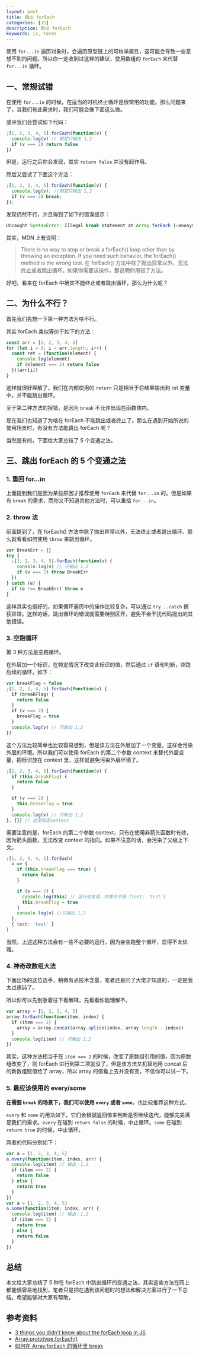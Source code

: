 ```yaml
---
layout: post
title: 跳出 forEach
categories: [JS]
description: 跳出 forEach
keywords: js, terms
---
```


使用 `for...in` 遍历对象时，会遍历原型链上的可枚举属性，这可能会导致一些意想不到的问题。所以你一定收到过这样的建议，使用数组的 `forEach` 来代替 `for...in` 循环。

## 一、常规试错

在使用 `for...in` 的时候，在适当的时机终止循环是很常用的功能。那么问题来了，当我们有此需求时，我们可能会像下面这么做。

或许我们会尝试如下代码：

```js
;[1, 2, 3, 4, 5].forEach(function(v) {
  console.log(v) // 期望只输出 1,2
  if (v === 2) return false
})
```

但是，运行之后你会发现，其实 `return false` 并没有起作用。

然后又尝试了下面这个方法：

```js
;[1, 2, 3, 4, 5].forEach(function(v) {
  console.log(v); //期望只输出 1,2
  if (v === 2) break;
});
```

发现仍然不行，并且得到了如下的错误提示：

```js
Uncaught SyntaxError: Illegal break statement at Array.forEach (<anonymous>)
```

其实，MDN 上有说明：

> There is no way to stop or break a forEach() loop other than by throwing an exception. If you need such behavior, the forEach() method is the wrong tool.
> 在 forEach() 方法中除了抛出异常以外，无法终止或者跳出循环。如果你需要该操作，那说明你用错了方法。

好吧，看来在 forEach 中确实不能终止或者跳出循环，那么为什么呢？

## 二、为什么不行？

首先我们先想一下第一种方法为啥不行。

其实 forEach 类似等价于如下的方法：

```js
const arr = [1, 2, 3, 4, 5]
for (let i = 0; i < arr.length; i++) {
  const ret = (function(element) {
    console.log(element)
    if (element === 2) return false
  })(arr[i])
}
```

这样就很好理解了，我们在内部使用的 `return` 只是相当于将结果输出到 ret 变量中，并不能跳出循环。

至于第二种方法的报错，是因为 `break` 不允许出现在函数体内。

现在我们也知道了为啥在 forEach 不能跳出或者终止了。那么在遇到开始所说的使用场景时，有没有方法能跳出 forEach 呢？

当然是有的，下面给大家总结了 5 个变通之法。

## 三、跳出 forEach 的 5 个变通之法

### 1. 重回 for...in

上面提到我们是因为某些原因才推荐使用 `forEach` 来代替 `for...in` 的。但是如果有 `break` 的需求，而你又不知道其他方法时，可以重拾 `for...in`。

### 2. throw 法

前面提到了，在 forEach() 方法中除了抛出异常以外，无法终止或者跳出循环。那么就看看如何使用 `throw` 来跳出循环。

```js
var BreakErr = {}
try {
  ;[1, 2, 3, 4, 5].forEach(function(v) {
    console.log(v) // 只输出 1,2
    if (v === 2) throw BreakErr
  })
} catch (e) {
  if (e !== BreakErr) throw e
}
```

这样其实也挺好的，如果循环遍历中的操作比较复杂，可以通过 `try...catch` 捕获异常。这样的话，跳出循环的错误就需要特别区开，避免不会干扰代码抛出的其他错误。

### 3. 空跑循环

第 3 种方法是空跑循环。

在外层加一个标识，在特定情况下改变此标识的值，然后通过 `if` 语句判断，空跑后续的循环，如下：

```js
var breakFlag = false
;[1, 2, 3, 4, 5].forEach(function(v) {
  if (breakFlag) {
    return false
  }
  if (v === 2) {
    breakFlag = true
  }
  console.log(v) // 只输出 1,2
})
```

这个方法比较简单也比较容易想到，但是该方法在外层加了一个变量，这样会污染外层的环境。所以我们可以使用 forEach 的第二个参数 context 来替代外层变量，把标识放在 context 里，这样就避免污染外层环境了。

```js
;[1, 2, 3, 4, 5].forEach(function(v) {
  if (this.breakFlag) {
    return false
  }

  if (v === 2) {
    this.breakFlag = true
  }
  console.log(v) // 只输出 1,2
}, {}) // 这里指定context
```

需要注意的是，forEach 的第二个参数 context，只有在使用非箭头函数时有效，因为箭头函数，无法改变 context 的指向。如果不注意的话，会污染了父级上下文。

```js
;[1, 2, 3, 4, 5].forEach(
  v => {
    if (this.breakFlag === true) {
      return false
    }

    if (v === 2) {
      console.log(this) // 运行会发现，结果并不是 {test: 'test'}
      this.breakFlag = true
    }
    console.log(v) //只输出 1,2
  },
  { test: 'test' }
)
```

当然，上述这种方法会有一些不必要的运行，因为会空跑整个循环，显得不太优雅。

### 4. 神奇改数组大法

下面出场的这位选手，稍微有点技术含量，笔者还是问了大佬才知道的，一定是我太过愚钝了。

所以你可以先别急着往下看解释，先看看你能理解不。

```js
var array = [1, 2, 3, 4, 5]
array.forEach(function(item, index) {
  if (item === 2) {
    array = array.concat(array.splice(index, array.length - index))
  }
  console.log(item) // 只输出 1,2
})
```

其实，这种方法相当于在 `item === 2` 的时候，改变了原数组引用的值，因为原数组改变了，则 forEach 进行到第二项就没了，但是该方法又机智地用 concat 后的新数组赋值给了 array，所以 array 的值看上去并没有变，不信你可以试一下。

### 5. 最应该使用的 every/some

**在需要 `break` 的场景下，我们可以使用 `every` 或者 `some`**，也比较推荐这种方式。

`every` 和 `some` 的用法如下，它们会根据返回值来判断是否继续迭代，能够完美满足我们的需求。`every` 在碰到 `return false` 的时候，中止循环。`some` 在碰到 `return true` 的时候，中止循环。

两者的代码分别如下：

```js
var a = [1, 2, 3, 4, 5]
a.every(function(item, index, arr) {
  console.log(item) // 输出：1,2
  if (item === 2) {
    return false
  } else {
    return true
  }
})
var a = [1, 2, 3, 4, 5]
a.some(function(item, index, arr) {
  console.log(item) // 输出：1,2
  if (item === 2) {
    return true
  } else {
    return false
  }
})
```

## 总结

本文给大家总结了 5 种在 forEach 中跳出循环的变通之法，其实这些方法在网上都能很容易地找到，笔者只是把在遇到该问题时的想法和解决方案进行了一下总结。希望能够对大家有帮助。

## 参考资料

- [3 things you didn’t know about the forEach loop in JS](https://medium.com/@tiboprea/3-things-you-didnt-know-about-the-foreach-loop-in-js-ff02cec465b1)
- [Array.prototype.forEach()](https://developer.mozilla.org/en-US/docs/Web/JavaScript/Reference/Global_Objects/Array/forEach)
- [如何在 Array.forEach 的循环里 break](http://jser.me/2014/04/02/%E5%A6%82%E4%BD%95%E5%9C%A8Array.forEach%E7%9A%84%E5%BE%AA%E7%8E%AF%E9%87%8Cbreak.html)
